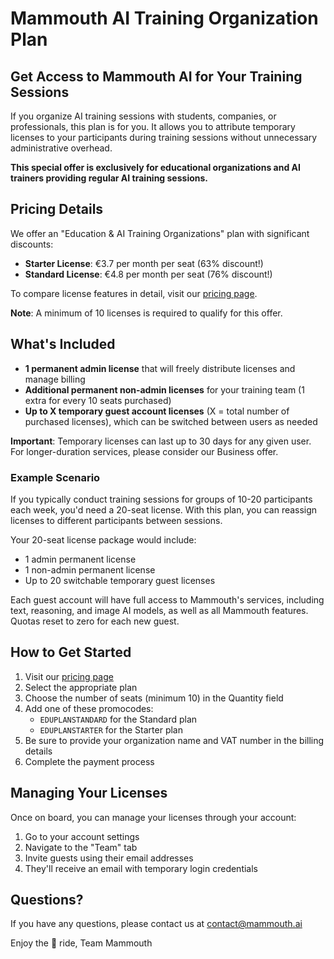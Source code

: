 # Mammouth AI Training Organization Plan

## Get Access to Mammouth AI for Your Training Sessions

If you organize AI training sessions with students, companies, or professionals, this plan is for you. It allows you to attribute temporary licenses to your participants during training sessions without unnecessary administrative overhead.

**This special offer is exclusively for educational organizations and AI trainers providing regular AI training sessions.**

## Pricing Details

We offer an "Education & AI Training Organizations" plan with significant discounts:

* **Starter License**: €3.7 per month per seat (63% discount!)
* **Standard License**: €4.8 per month per seat (76% discount!)

To compare license features in detail, visit our [pricing page](https://mammouth.ai/pricing).

**Note**: A minimum of 10 licenses is required to qualify for this offer.

## What's Included

* **1 permanent admin license** that will freely distribute licenses and manage billing
* **Additional permanent non-admin licenses** for your training team (1 extra for every 10 seats purchased)
* **Up to X temporary guest account licenses** (X = total number of purchased licenses), which can be switched between users as needed

**Important**: Temporary licenses can last up to 30 days for any given user. For longer-duration services, please consider our Business offer.

### Example Scenario

If you typically conduct training sessions for groups of 10-20 participants each week, you'd need a 20-seat license. With this plan, you can reassign licenses to different participants between sessions.

Your 20-seat license package would include:
* 1 admin permanent license
* 1 non-admin permanent license
* Up to 20 switchable temporary guest licenses

Each guest account will have full access to Mammouth's services, including text, reasoning, and image AI models, as well as all Mammouth features. Quotas reset to zero for each new guest.

## How to Get Started

1. Visit our [pricing page](https://mammouth.ai/pricing)
2. Select the appropriate plan
3. Choose the number of seats (minimum 10) in the Quantity field
4. Add one of these promocodes:
   * `EDUPLANSTANDARD` for the Standard plan
   * `EDUPLANSTARTER` for the Starter plan
5. Be sure to provide your organization name and VAT number in the billing details
6. Complete the payment process

## Managing Your Licenses

Once on board, you can manage your licenses through your account:

1. Go to your account settings
2. Navigate to the "Team" tab
3. Invite guests using their email addresses
4. They'll receive an email with temporary login credentials

## Questions?

If you have any questions, please contact us at contact@mammouth.ai

Enjoy the 🦣 ride,
Team Mammouth 